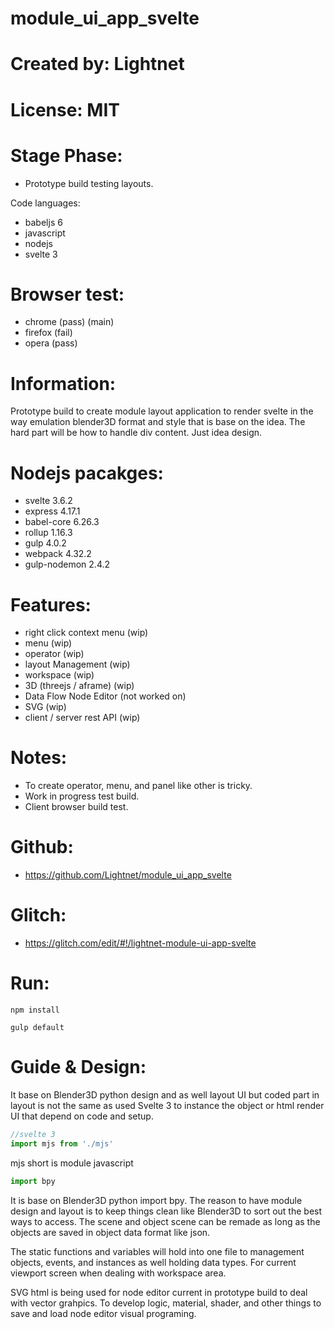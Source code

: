 # module_ui_app_svelte

# Created by: Lightnet

# License: MIT

# Stage Phase:
 * Prototype build testing layouts.
 
Code languages:
 * babeljs 6
 * javascript
 * nodejs
 * svelte 3

# Browser test:
 * chrome (pass) (main)
 * firefox (fail)
 * opera (pass)

# Information:
 Prototype build to create module layout application to render svelte in the way emulation blender3D format and style that is base on the idea. The hard part will be how to handle div content. Just idea design.

# Nodejs pacakges:
 * svelte 3.6.2
 * express 4.17.1
 * babel-core 6.26.3
 * rollup 1.16.3
 * gulp 4.0.2
 * webpack 4.32.2
 * gulp-nodemon 2.4.2

# Features:
 * right click context menu (wip)
 * menu (wip)
 * operator (wip)
 * layout Management (wip)
 * workspace (wip)
 * 3D (threejs / aframe) (wip)
 * Data Flow Node Editor (not worked on)
 * SVG (wip)
 * client / server rest API (wip)

# Notes:
 * To create operator, menu, and panel like other is tricky.
 * Work in progress test build.
 * Client browser build test.

# Github:
 * https://github.com/Lightnet/module_ui_app_svelte

# Glitch:
 * https://glitch.com/edit/#!/lightnet-module-ui-app-svelte

# Run:
```
npm install
```

```
gulp default
```

# Guide & Design:
 It base on Blender3D python design and as well layout UI but coded part in layout is not the same as used Svelte 3 to instance the object or html render UI that depend on code and setup.

```javascript
//svelte 3
import mjs from './mjs'
```
mjs short is module javascript

```python
import bpy
```

 It is base on Blender3D python import bpy. The reason to have module design and layout is to keep things clean like Blender3D to sort out the best ways to access. The scene and object scene can be remade as long as the objects are saved in object data format like json.

 The static functions and variables will hold into one file to management objects, events, and instances as well holding data types. For current viewport screen when dealing with workspace area.

 SVG html is being used for node editor current in prototype build to deal with vector grahpics. To develop logic, material, shader, and other things to save and load node editor visual programing.
